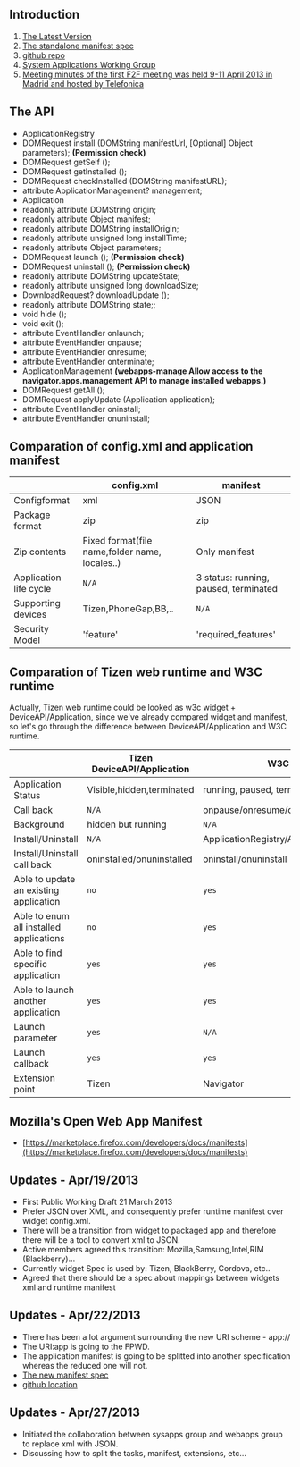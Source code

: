 ## Introduction

1. [The Latest Version](http://runtime.sysapps.org/)
1. [The standalone manifest spec](http://manifest.sysapps.org/)
1. [github repo](https://github.com/sysapps/runtime)
1. [System Applications Working Group](http://www.w3.org/2012/sysapps/)
1. [Meeting minutes of the first F2F meeting was held 9-11 April 2013 in Madrid and hosted by Telefonica](http://www.w3.org/2013/04/09-sysapps-minutes.html)

## The API

- ApplicationRegistry
 - DOMRequest install (DOMString manifestUrl, [Optional] Object parameters); **(Permission check)**
 - DOMRequest getSelf ();
 - DOMRequest getInstalled ();
 - DOMRequest checkInstalled (DOMString manifestURL);
 - attribute ApplicationManagement? management;
- Application
 - readonly attribute DOMString origin;
 - readonly attribute Object manifest;
 - readonly attribute DOMString installOrigin;
 - readonly attribute unsigned long installTime;
 - readonly attribute Object parameters;
 - DOMRequest launch (); **(Permission check)**
 - DOMRequest uninstall (); **(Permission check)**
 - readonly attribute DOMString updateState;
 - readonly attribute unsigned long downloadSize;
 - DownloadRequest? downloadUpdate ();
 - readonly attribute DOMString state;;
 - void hide ();
 - void exit ();
 - attribute EventHandler onlaunch;
 - attribute EventHandler onpause;
 - attribute EventHandler onresume;
 - attribute EventHandler onterminate;
- ApplicationManagement **(webapps-manage Allow access to the navigator.apps.management API to manage installed webapps.)**
 - DOMRequest getAll ();
 - DOMRequest applyUpdate (Application application);
 - attribute EventHandler oninstall;
 - attribute EventHandler onuninstall;

## Comparation of config.xml and application manifest
||config.xml|manifest|
|---|---|---|
|Configformat|xml|JSON|
|Package format|zip|zip|
|Zip contents|Fixed format(file name,folder name, locales..)|Only manifest|
|Application life cycle|`N/A`|3 status: running, paused, terminated|
|Supporting devices|Tizen,PhoneGap,BB,..|`N/A`|
|Security Model|'feature'|'required_features'|

## Comparation of Tizen web runtime and W3C runtime
Actually, Tizen web runtime could be looked as w3c widget + DeviceAPI/Application, since we've already compared widget and manifest, so let's go through the difference between DeviceAPI/Application and W3C runtime.

||Tizen DeviceAPI/Application|W3C runtime|
|---|---|---|
|Application Status|Visible,hidden,terminated|running, paused, terminated|
|Call back|`N/A`|onpause/onresume/onterminate/onlaunch|
|Background|hidden but running|`N/A`|
|Install/Uninstall|`N/A`|ApplicationRegistry/ApplicationManagement|
|Install/Uninstall call back|oninstalled/onuninstalled|oninstall/onuninstall|
|Able to update an existing application|`no`|`yes`|
|Able to enum all installed applications|`no`|`yes`|
|Able to find specific application|`yes`|`yes`|
|Able to launch another application|`yes`|`yes`|
|Launch parameter|`yes`|`N/A`|
|Launch callback|`yes`|`yes`|
|Extension point|Tizen|Navigator|

## Mozilla's Open Web App Manifest
 - [https://marketplace.firefox.com/developers/docs/manifests](https://marketplace.firefox.com/developers/docs/manifests)

## Updates - Apr/19/2013
 - First Public Working Draft 21 March 2013
 - Prefer JSON over XML, and consequently prefer runtime manifest over widget config.xml.
 - There will be a transition from widget to packaged app and therefore there will be a tool to convert xml to JSON.
 - Active members agreed this transition: Mozilla,Samsung,Intel,RIM (Blackberry)...
 - Currently widget Spec is used by: Tizen, BlackBerry, Cordova, etc..
 - Agreed that there should be a spec about mappings between widgets xml and runtime manifest

## Updates - Apr/22/2013
 - There has been a lot argument surrounding the new URI scheme -  app://
 - The URI:app is going to the FPWD.
 - The application manifest is going to be splitted into another specification whereas the reduced one will not.
  - [The new manifest spec](http://manifest.sysapps.org/)
  - [github location](https://github.com/sysapps/manifest)

## Updates - Apr/27/2013
  - Initiated the collaboration between sysapps group and webapps group to replace xml with JSON.
   - Discussing how to split the tasks, manifest, extensions, etc...